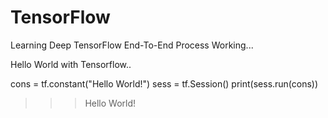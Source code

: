 # TensorFlow
Learning Deep TensorFlow End-To-End Process
Working...

Hello World with Tensorflow..

cons = tf.constant("Hello World!")
sess = tf.Session()
print(sess.run(cons))

>>> Hello World!
